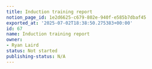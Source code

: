 ```yaml
---
title: Induction training report
notion_page_id: 1e2d6625-c679-802e-940f-e585b7dbaf45
exported_at: '2025-07-02T18:38:50.275383+00:00'
id: 67
name: Induction training report
owner:
- Ryan Laird
status: Not started
publishing-status: N/A
---
```


